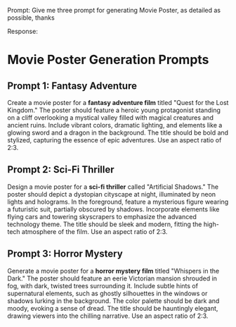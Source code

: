 Prompt:
Give me three prompt for generating Movie Poster, as detailed as possible, thanks

Response:
# Movie Poster Generation Prompts

## Prompt 1: Fantasy Adventure
Create a movie poster for a **fantasy adventure film** titled "Quest for the Lost Kingdom." The poster should feature a heroic young protagonist standing on a cliff overlooking a mystical valley filled with magical creatures and ancient ruins. Include vibrant colors, dramatic lighting, and elements like a glowing sword and a dragon in the background. The title should be bold and stylized, capturing the essence of epic adventures. Use an aspect ratio of 2:3.

## Prompt 2: Sci-Fi Thriller
Design a movie poster for a **sci-fi thriller** called "Artificial Shadows." The poster should depict a dystopian cityscape at night, illuminated by neon lights and holograms. In the foreground, feature a mysterious figure wearing a futuristic suit, partially obscured by shadows. Incorporate elements like flying cars and towering skyscrapers to emphasize the advanced technology theme. The title should be sleek and modern, fitting the high-tech atmosphere of the film. Use an aspect ratio of 2:3.

## Prompt 3: Horror Mystery
Generate a movie poster for a **horror mystery film** titled "Whispers in the Dark." The poster should feature an eerie Victorian mansion shrouded in fog, with dark, twisted trees surrounding it. Include subtle hints of supernatural elements, such as ghostly silhouettes in the windows or shadows lurking in the background. The color palette should be dark and moody, evoking a sense of dread. The title should be hauntingly elegant, drawing viewers into the chilling narrative. Use an aspect ratio of 2:3.
